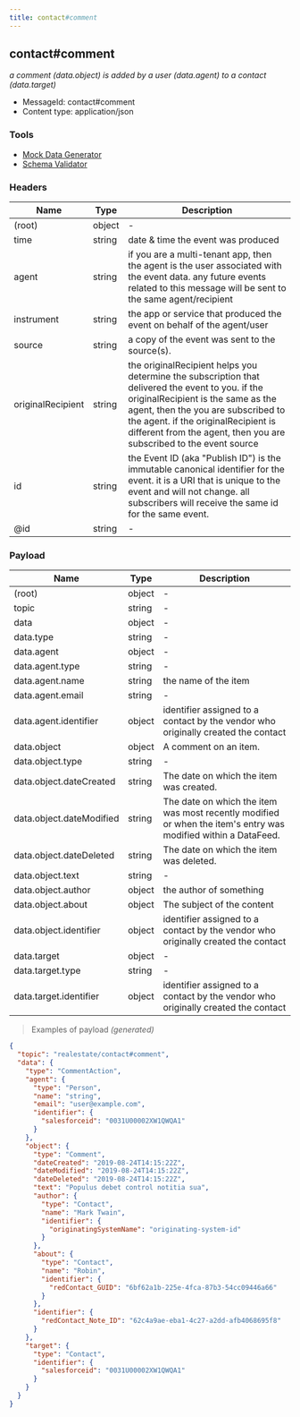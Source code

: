 ```yaml
---
title: contact#comment
---
```

## contact#comment

*a comment (data.object) is added by a user (data.agent) to a contact (data.target)*

* MessageId: contact#comment
* Content type: application/json

### Tools

* [Mock Data Generator](/tools/mock-data-generator)
* [Schema Validator](/tools/validate)


### Headers

| Name | Type | Description |
|---|---|---|
| (root) | object | - |
| time | string | date & time the event was produced |
| agent | string | if you are a multi-tenant app, then the agent is the user associated with the event data. any future events related to this message will be sent to the same agent/recipient |
| instrument | string | the app or service that produced the event on behalf of the agent/user |
| source | string | a copy of the event was sent to the source(s). |
| originalRecipient | string | the originalRecipient helps you determine the subscription that delivered the event to you. if the originalRecipient is the same as the agent, then the you are subscribed to the agent. if the originalRecipient is different from the agent, then you are subscribed to the event source |
| id | string | the Event ID (aka "Publish ID") is the immutable canonical identifier for the event. it is a URI that is unique to the event and will not change. all subscribers will receive the same id for the same event. |
| @id | string | - |

### Payload

| Name | Type | Description |
|---|---|---|
| (root) | object | - |
| topic | string | - |
| data | object | - |
| data.type | string | - |
| data.agent | object | - |
| data.agent.type | string | - |
| data.agent.name | string | the name of the item |
| data.agent.email | string | - |
| data.agent.identifier | object | identifier assigned to a contact by the vendor who originally created the contact |
| data.object | object | A comment on an item. |
| data.object.type | string | - |
| data.object.dateCreated | string | The date on which the item was created. |
| data.object.dateModified | string | The date on which the item was most recently modified or when the item's entry was modified within a DataFeed. |
| data.object.dateDeleted | string | The date on which the item was deleted. |
| data.object.text | string | - |
| data.object.author | object | the author of something |
| data.object.about | object | The subject of the content |
| data.object.identifier | object | identifier assigned to a contact by the vendor who originally created the contact |
| data.target | object | - |
| data.target.type | string | - |
| data.target.identifier | object | identifier assigned to a contact by the vendor who originally created the contact |

> Examples of payload _(generated)_

```json
{
  "topic": "realestate/contact#comment",
  "data": {
    "type": "CommentAction",
    "agent": {
      "type": "Person",
      "name": "string",
      "email": "user@example.com",
      "identifier": {
        "salesforceid": "0031U00002XW1QWQA1"
      }
    },
    "object": {
      "type": "Comment",
      "dateCreated": "2019-08-24T14:15:22Z",
      "dateModified": "2019-08-24T14:15:22Z",
      "dateDeleted": "2019-08-24T14:15:22Z",
      "text": "Populus debet control notitia sua",
      "author": {
        "type": "Contact",
        "name": "Mark Twain",
        "identifier": {
          "originatingSystemName": "originating-system-id"
        }
      },
      "about": {
        "type": "Contact",
        "name": "Robin",
        "identifier": {
          "redContact_GUID": "6bf62a1b-225e-4fca-87b3-54cc09446a66"
        }
      },
      "identifier": {
        "redContact_Note_ID": "62c4a9ae-eba1-4c27-a2dd-afb4068695f8"
      }
    },
    "target": {
      "type": "Contact",
      "identifier": {
        "salesforceid": "0031U00002XW1QWQA1"
      }
    }
  }
}
```


